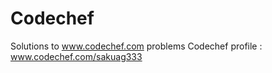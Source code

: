 Codechef
========

Solutions to www.codechef.com problems
Codechef profile : www.codechef.com/sakuag333
